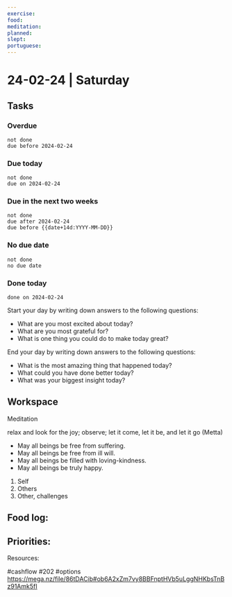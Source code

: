 ```yaml
---
exercise: 
food: 
meditation: 
planned: 
slept: 
portuguese:
---
```


# 24-02-24 | Saturday

## Tasks
### Overdue
```tasks
not done
due before 2024-02-24
```

### Due today
```tasks
not done
due on 2024-02-24
```

### Due in the next two weeks
```tasks
not done
due after 2024-02-24
due before {{date+14d:YYYY-MM-DD}}
```

### No due date
```tasks
not done
no due date
```

### Done today
```tasks
done on 2024-02-24
```


Start your day by writing down answers to the following questions:

- What are you most excited about today? 
- What are you most grateful for? 
- What is one thing you could do to make today great?  

End your day by writing down answers to the following questions: 

- What is the most amazing thing that happened today? 
- What could you have done better today? 
- What was your biggest insight today?

## Workspace

Meditation 

relax and look for the joy; observe; let it come, let it be, and let it go
(Metta)
-   May all beings be free from suffering.
-   May all beings be free from ill will.
-   May all beings be filled with loving-kindness.
-   May all beings be truly happy.

1. Self
2. Others
3. Other, challenges

Food log:
- 

Priorities:
- 

Resources:

#cashflow  #202 #options 
https://mega.nz/file/86tDACib#ob6A2xZm7vy8BBFnptHVb5uLggNHKbsTnBz91Amk5fI